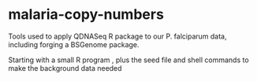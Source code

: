 # malaria-copy-numbers
Tools used to apply QDNASeq R package to our P. falciparum data, including forging a BSGenome package.

Starting with a small R program , plus the seed file and shell commands to make the background data needed 
